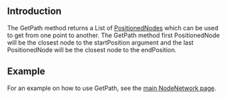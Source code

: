## Introduction

The GetPath method returns a List of [PositionedNodes](/frb/docs/index.php?title=FlatRedBall.AI.Pathfinding.PositionedNode.md "FlatRedBall.AI.Pathfinding.PositionedNode") which can be used to get from one point to another. The GetPath method first PositionedNode will be the closest node to the startPosition argument and the last PositionedNode will be the closest node to the endPosition.

## Example

For an example on how to use GetPath, see the [main NodeNetwork page](/documentation/api/flatredball/flatredball-ai/flatredball-ai-pathfinding-2/flatredball-ai-pathfinding-nodenetwork.md).
